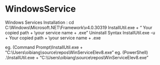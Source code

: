 # WindowsService
Windows Services 
Installation :
cd C:\Windows\Microsoft.NET\Framework\v4.0.30319 
 InstallUtil.exe + “ Your copied path + \your service name + .exe”
Uninstall
Syntax InstallUtil.exe -u + Your copied path + \your service name + .exe
 
eg. (Command Prompt)InstallUtil.exe + “C:\Users\oibiang\source\repos\WinServiceElev8.exe”
eg. (PowerShell) .\InstallUtil.exe + “C:\Users\oibiang\source\repos\WinServiceElev8.exe”
